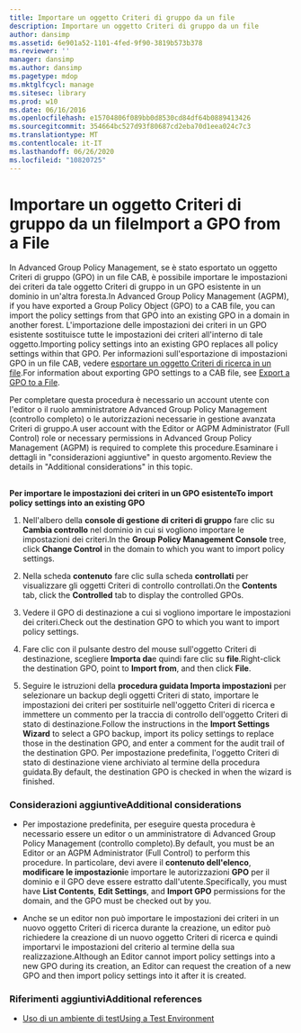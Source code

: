 ```yaml
---
title: Importare un oggetto Criteri di gruppo da un file
description: Importare un oggetto Criteri di gruppo da un file
author: dansimp
ms.assetid: 6e901a52-1101-4fed-9f90-3819b573b378
ms.reviewer: ''
manager: dansimp
ms.author: dansimp
ms.pagetype: mdop
ms.mktglfcycl: manage
ms.sitesec: library
ms.prod: w10
ms.date: 06/16/2016
ms.openlocfilehash: e15704806f089bb0d8530cd84df64b0889413426
ms.sourcegitcommit: 354664bc527d93f80687cd2eba70d1eea024c7c3
ms.translationtype: MT
ms.contentlocale: it-IT
ms.lasthandoff: 06/26/2020
ms.locfileid: "10820725"
---
```

# <span data-ttu-id="264db-103">Importare un oggetto Criteri di gruppo da un file</span><span class="sxs-lookup"><span data-stu-id="264db-103">Import a GPO from a File</span></span>


<span data-ttu-id="264db-104">In Advanced Group Policy Management, se è stato esportato un oggetto Criteri di gruppo (GPO) in un file CAB, è possibile importare le impostazioni dei criteri da tale oggetto Criteri di gruppo in un GPO esistente in un dominio in un'altra foresta.</span><span class="sxs-lookup"><span data-stu-id="264db-104">In Advanced Group Policy Management (AGPM), if you have exported a Group Policy Object (GPO) to a CAB file, you can import the policy settings from that GPO into an existing GPO in a domain in another forest.</span></span> <span data-ttu-id="264db-105">L'importazione delle impostazioni dei criteri in un GPO esistente sostituisce tutte le impostazioni dei criteri all'interno di tale oggetto.</span><span class="sxs-lookup"><span data-stu-id="264db-105">Importing policy settings into an existing GPO replaces all policy settings within that GPO.</span></span> <span data-ttu-id="264db-106">Per informazioni sull'esportazione di impostazioni GPO in un file CAB, vedere [esportare un oggetto Criteri di ricerca in un file](export-a-gpo-to-a-file.md).</span><span class="sxs-lookup"><span data-stu-id="264db-106">For information about exporting GPO settings to a CAB file, see [Export a GPO to a File](export-a-gpo-to-a-file.md).</span></span>

<span data-ttu-id="264db-107">Per completare questa procedura è necessario un account utente con l'editor o il ruolo amministratore Advanced Group Policy Management (controllo completo) o le autorizzazioni necessarie in gestione avanzata Criteri di gruppo.</span><span class="sxs-lookup"><span data-stu-id="264db-107">A user account with the Editor or AGPM Administrator (Full Control) role or necessary permissions in Advanced Group Policy Management (AGPM) is required to complete this procedure.</span></span><span data-ttu-id="264db-108">Esaminare i dettagli in "considerazioni aggiuntive" in questo argomento.</span><span class="sxs-lookup"><span data-stu-id="264db-108">Review the details in "Additional considerations" in this topic.</span></span>

## <a href="" id="bkmk-existing"></a>


**<span data-ttu-id="264db-109">Per importare le impostazioni dei criteri in un GPO esistente</span><span class="sxs-lookup"><span data-stu-id="264db-109">To import policy settings into an existing GPO</span></span>**

1.  <span data-ttu-id="264db-110">Nell'albero della **console di gestione di criteri di gruppo** fare clic su **Cambia controllo** nel dominio in cui si vogliono importare le impostazioni dei criteri.</span><span class="sxs-lookup"><span data-stu-id="264db-110">In the **Group Policy Management Console** tree, click **Change Control** in the domain to which you want to import policy settings.</span></span>

2.  <span data-ttu-id="264db-111">Nella scheda **contenuto** fare clic sulla scheda **controllati** per visualizzare gli oggetti Criteri di controllo controllati.</span><span class="sxs-lookup"><span data-stu-id="264db-111">On the **Contents** tab, click the **Controlled** tab to display the controlled GPOs.</span></span>

3.  <span data-ttu-id="264db-112">Vedere il GPO di destinazione a cui si vogliono importare le impostazioni dei criteri.</span><span class="sxs-lookup"><span data-stu-id="264db-112">Check out the destination GPO to which you want to import policy settings.</span></span>

4.  <span data-ttu-id="264db-113">Fare clic con il pulsante destro del mouse sull'oggetto Criteri di destinazione, scegliere **Importa da**e quindi fare clic su **file**.</span><span class="sxs-lookup"><span data-stu-id="264db-113">Right-click the destination GPO, point to **Import from**, and then click **File**.</span></span>

5.  <span data-ttu-id="264db-114">Seguire le istruzioni della **procedura guidata Importa impostazioni** per selezionare un backup degli oggetti Criteri di stato, importare le impostazioni dei criteri per sostituirle nell'oggetto Criteri di ricerca e immettere un commento per la traccia di controllo dell'oggetto Criteri di stato di destinazione.</span><span class="sxs-lookup"><span data-stu-id="264db-114">Follow the instructions in the **Import Settings Wizard** to select a GPO backup, import its policy settings to replace those in the destination GPO, and enter a comment for the audit trail of the destination GPO.</span></span> <span data-ttu-id="264db-115">Per impostazione predefinita, l'oggetto Criteri di stato di destinazione viene archiviato al termine della procedura guidata.</span><span class="sxs-lookup"><span data-stu-id="264db-115">By default, the destination GPO is checked in when the wizard is finished.</span></span>

### <span data-ttu-id="264db-116">Considerazioni aggiuntive</span><span class="sxs-lookup"><span data-stu-id="264db-116">Additional considerations</span></span>

-   <span data-ttu-id="264db-117">Per impostazione predefinita, per eseguire questa procedura è necessario essere un editor o un amministratore di Advanced Group Policy Management (controllo completo).</span><span class="sxs-lookup"><span data-stu-id="264db-117">By default, you must be an Editor or an AGPM Administrator (Full Control) to perform this procedure.</span></span> <span data-ttu-id="264db-118">In particolare, devi avere il **contenuto dell'elenco**, **modificare le impostazioni**e importare le autorizzazioni **GPO** per il dominio e il GPO deve essere estratto dall'utente.</span><span class="sxs-lookup"><span data-stu-id="264db-118">Specifically, you must have **List Contents**, **Edit Settings**, and **Import GPO** permissions for the domain, and the GPO must be checked out by you.</span></span>

-   <span data-ttu-id="264db-119">Anche se un editor non può importare le impostazioni dei criteri in un nuovo oggetto Criteri di ricerca durante la creazione, un editor può richiedere la creazione di un nuovo oggetto Criteri di ricerca e quindi importarvi le impostazioni del criterio al termine della sua realizzazione.</span><span class="sxs-lookup"><span data-stu-id="264db-119">Although an Editor cannot import policy settings into a new GPO during its creation, an Editor can request the creation of a new GPO and then import policy settings into it after it is created.</span></span>

### <span data-ttu-id="264db-120">Riferimenti aggiuntivi</span><span class="sxs-lookup"><span data-stu-id="264db-120">Additional references</span></span>

-   [<span data-ttu-id="264db-121">Uso di un ambiente di test</span><span class="sxs-lookup"><span data-stu-id="264db-121">Using a Test Environment</span></span>](using-a-test-environment.md)

 

 





